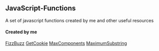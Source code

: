 ## JavaScript-Functions
A set of javascript functions created by me and other useful resources

#### Created by me
[FizzBuzz](FizzBuzz.js)
[GetCookie](GetCookie.js)
[MaxComponents](MaxComponents.js)
[MaximumSubstring](MaximumSubstring.js)
